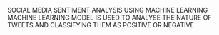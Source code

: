 SOCIAL MEDIA SENTIMENT ANALYSIS USING MACHINE LEARNING
MACHINE LEARNING MODEL IS USED TO ANALYSE THE NATURE OF TWEETS AND CLASSIFYING THEM AS POSITIVE OR NEGATIVE
